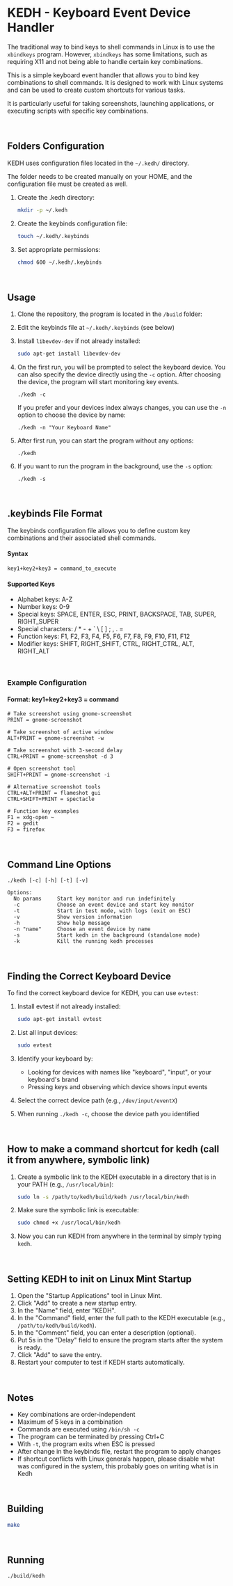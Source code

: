 # KEDH - Keyboard Event Device Handler
The traditional way to bind keys to shell commands in Linux is to use the `xbindkeys` program. However, `xbindkeys` has some limitations, such as requiring X11 and not being able to handle certain key combinations.

This is a simple keyboard event handler that allows you to bind key combinations to shell commands. It is designed to work with Linux systems and can be used to create custom shortcuts for various tasks.

It is particularly useful for taking screenshots, launching applications, or executing scripts with specific key combinations.

&nbsp;
## Folders Configuration
KEDH uses configuration files located in the `~/.kedh/` directory.

The folder needs to be created manually on your HOME, and the configuration file must be created as well.

1. Create the .kedh directory:
   ```bash
   mkdir -p ~/.kedh
   ```

2. Create the keybinds configuration file:
   ```bash
   touch ~/.kedh/.keybinds
   ```

3. Set appropriate permissions:
   ```bash
   chmod 600 ~/.kedh/.keybinds
   ```

&nbsp;
## Usage
1. Clone the repository, the program is located in the `/build` folder:

2. Edit the keybinds file at `~/.kedh/.keybinds` (see below)

3. Install `libevdev-dev` if not already installed:
   ```bash
   sudo apt-get install libevdev-dev
   ```

4. On the first run, you will be prompted to select the keyboard device. You can also specify the device directly using the `-c` option. After choosing the device, the program will start monitoring key events.
    ```
    ./kedh -c
    ```
   If you prefer and your devices index always changes, you can use the `-n` option to choose the device by name:
    ```
    ./kedh -n "Your Keyboard Name"
    ```

5. After first run, you can start the program without any options:
    ```
    ./kedh
    ```

6. If you want to run the program in the background, use the `-s` option:
    ```
    ./kedh -s
    ```
&nbsp;
## .keybinds File Format

The keybinds configuration file allows you to define custom key combinations and their associated shell commands.

#### Syntax

```
key1+key2+key3 = command_to_execute
```

#### Supported Keys
- Alphabet keys: A-Z
- Number keys: 0-9
- Special keys: SPACE, ENTER, ESC, PRINT, BACKSPACE, TAB, SUPER, RIGHT_SUPER
- Special characters: / * - + ` \\ [ ] ; , . =
- Function keys: F1, F2, F3, F4, F5, F6, F7, F8, F9, F10, F11, F12
- Modifier keys: SHIFT, RIGHT_SHIFT, CTRL, RIGHT_CTRL, ALT, RIGHT_ALT


&nbsp;
### Example Configuration

#### Format: key1+key2+key3 = command
```
# Take screenshot using gnome-screenshot
PRINT = gnome-screenshot

# Take screenshot of active window
ALT+PRINT = gnome-screenshot -w

# Take screenshot with 3-second delay
CTRL+PRINT = gnome-screenshot -d 3

# Open screenshot tool
SHIFT+PRINT = gnome-screenshot -i

# Alternative screenshot tools
CTRL+ALT+PRINT = flameshot gui
CTRL+SHIFT+PRINT = spectacle

# Function key examples
F1 = xdg-open ~
F2 = gedit
F3 = firefox
```

&nbsp;
## Command Line Options

```
./kedh [-c] [-h] [-t] [-v]

Options:
  No params     Start key monitor and run indefinitely
  -c            Choose an event device and start key monitor
  -t            Start in test mode, with logs (exit on ESC)
  -v            Show version information
  -h            Show help message
  -n "name"     Choose an event device by name
  -s            Start kedh in the background (standalone mode)
  -k            Kill the running kedh processes
```


&nbsp;
## Finding the Correct Keyboard Device

To find the correct keyboard device for KEDH, you can use `evtest`:

1. Install evtest if not already installed:
   ```bash
   sudo apt-get install evtest
   ```

2. List all input devices:
   ```bash
   sudo evtest
   ```

3. Identify your keyboard by:
   - Looking for devices with names like "keyboard", "input", or your keyboard's brand
   - Pressing keys and observing which device shows input events

4. Select the correct device path (e.g., `/dev/input/eventX`)

5. When running `./kedh -c`, choose the device path you identified

&nbsp;
## How to make a command shortcut for kedh (call it from anywhere, symbolic link)
1. Create a symbolic link to the KEDH executable in a directory that is in your PATH (e.g., `/usr/local/bin`):
   ```bash
   sudo ln -s /path/to/kedh/build/kedh /usr/local/bin/kedh
   ```

2. Make sure the symbolic link is executable:
   ```bash
   sudo chmod +x /usr/local/bin/kedh
   ```

3. Now you can run KEDH from anywhere in the terminal by simply typing `kedh`.

&nbsp;
## Setting KEDH to init on Linux Mint Startup
1. Open the "Startup Applications" tool in Linux Mint.
2. Click "Add" to create a new startup entry.
3. In the "Name" field, enter "KEDH".
4. In the "Command" field, enter the full path to the KEDH executable (e.g., `/path/to/kedh/build/kedh`).
5. In the "Comment" field, you can enter a description (optional).
6. Put 5s in the "Delay" field to ensure the program starts after the system is ready.
7. Click "Add" to save the entry.
8. Restart your computer to test if KEDH starts automatically.

&nbsp;
## Notes
- Key combinations are order-independent
- Maximum of 5 keys in a combination
- Commands are executed using `/bin/sh -c`
- The program can be terminated by pressing Ctrl+C
- With `-t`, the program exits when ESC is pressed
- After change in the keybinds file, restart the program to apply changes
- If shortcut conflicts with Linux generals happen, please disable what was configured in the system, this probably goes on writing what is in Kedh

&nbsp;
## Building

```bash
make
```

&nbsp;
## Running

```bash
./build/kedh